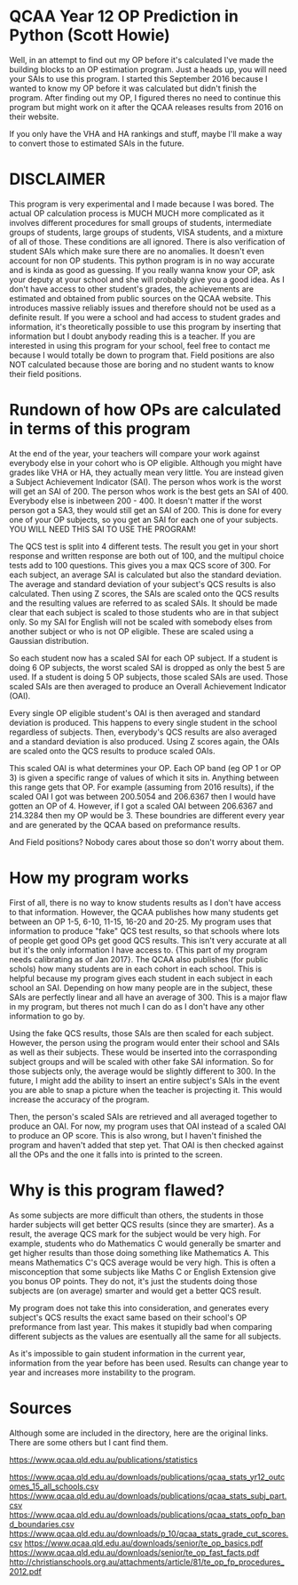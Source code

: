 # QCAA Year 12 OP Prediction in Python (Scott Howie)

Well, in an attempt to find out my OP before it's calculated I've made the building blocks to an OP estimation program. Just a heads up, you will need your SAIs to use this program. I started this September 2016 because I wanted to know my OP before it was calculated but didn't finish the program. After finding out my OP, I figured theres no need to continue this program but might work on it after the QCAA releases results from 2016 on their website.

If you only have the VHA and HA rankings and stuff, maybe I'll make a way to convert those to estimated SAIs in the future.

# DISCLAIMER

This program is very experimental and I made because I was bored. The actual OP calculation process is MUCH MUCH more complicated as it involves different procedures for small groups of students, intermediate groups of students, large groups of students, VISA students, and a mixture of all of those. These conditions are all ignored. There is also verification of student SAIs which make sure there are no anomalies. It doesn't even account for non OP students. This python program is in no way accurate and is kinda as good as guessing. If you really wanna know your OP, ask your deputy at your school and she will probably give you a good idea. As I don't have access to other student's grades, the achievements are estimated and obtained from public sources on the QCAA website. This introduces massive reliably issues and therefore should not be used as a definite result. If you were a school and had access to student grades and information, it's theoretically possible to use this program by inserting that information but I doubt anybody reading this is a teacher. If you are interested in using this program for your school, feel free to contact me because I would totally be down to program that. Field positions are also NOT calculated because those are boring and no student wants to know their field positions.

# Rundown of how OPs are calculated in terms of this program

At the end of the year, your teachers will compare your work against everybody else in your cohort who is OP eligible. Although you might have grades like VHA or HA, they actually mean very little. You are instead given a Subject Achievement Indicator (SAI). The person whos work is the worst will get an SAI of 200. The person whos work is the best gets an SAI of 400. Everybody else is inbetween 200 - 400. It doesn't matter if the worst person got a SA3, they would still get an SAI of 200. This is done for every one of your OP subjects, so you get an SAI for each one of your subjects. YOU WILL NEED THIS SAI TO USE THE PROGRAM!

The QCS test is split into 4 different tests. The result you get in your short response and written response are both out of 100, and the  multipul choice tests add to 100 questions. This gives you a max QCS score of 300. For each subject, an average SAI is calculated but also the standard deviation. The average and standard deviation of your subject's QCS results is also calculated. Then using Z scores, the SAIs are scaled onto the QCS results and the resulting values are referred to as scaled SAIs. It should be made clear that each subject is scaled to those students who are in that subject only. So my SAI for English will not be scaled with somebody elses from another subject or who is not OP eligible. These are scaled using a Gaussian distribution.

So each student now has a scaled SAI for each OP subject. If a student is doing 6 OP subjects, the worst scaled SAI is dropped as only the best 5 are used. If a student is doing 5 OP subjects, those scaled SAIs are used. Those scaled SAIs are then averaged to produce an Overall Achievement Indicator (OAI).

Every single OP eligible student's OAI is then averaged and standard deviation is produced. This happens to every single student in the school regardless of subjects. Then, everybody's QCS results are also averaged and a standard deviation is also produced. Using Z scores again, the OAIs are scaled onto the QCS results to produce scaled OAIs.

This scaled OAI is what determines your OP. Each OP band (eg OP 1 or OP 3) is given a specific range of values of which it sits in. Anything between this range gets that OP. For example (assuming from 2016 results), if the scaled OAI I got was between 200.5054 and 206.6367 then I would have gotten an OP of 4. However, if I got a scaled OAI between 206.6367 and 214.3284 then my OP would be 3. These boundries are different every year and are generated by the QCAA based on preformance results.

And Field positions? Nobody cares about those so don't worry about them.

# How my program works

First of all, there is no way to know students results as I don't have access to that information. However, the QCAA publishes how many students get between an OP 1-5, 6-10, 11-15, 16-20 and 20-25. My program uses that information to produce "fake" QCS test results, so that schools where lots of people get good OPs get good QCS results. This isn't very accurate at all but it's the only information I have access to. {This part of my program needs calibrating as of Jan 2017}. The QCAA also publishes (for public schols) how many students are in each cohort in each school. This is helpful because my program gives each student in each subject in each school an SAI. Depending on how many people are in the subject, these SAIs are perfectly linear and all have an average of 300. This is a major flaw in my program, but theres not much I can do as I don't have any other information to go by.

Using the fake QCS results, those SAIs are then scaled for each subject. However, the person using the program would enter their school and SAIs as well as their subjects. These would be inserted into the corrasponding subject groups and will be scaled with other fake SAI information. So for those subjects only, the average would be slightly different to 300. In the future, I might add the ability to insert an entire subject's SAIs in the event you are able to snap a picture when the teacher is projecting it. This would increase the accuracy of the program.

Then, the person's scaled SAIs are retrieved and all averaged together to produce an OAI. For now, my program uses that OAI instead of a scaled OAI to produce an OP score. This is also wrong, but I haven't finished the program and haven't added that step yet. That OAI is then checked against all the OPs and the one it falls into is printed to the screen.

# Why is this program flawed?

As some subjects are more difficult than others, the students in those harder subjects will get better QCS results (since they are smarter). As a result, the average QCS mark for the subject would be very high. For example, students who do Mathematics C would generally be smarter and get higher results than those doing something like Mathematics A. This means Mathematics C's QCS average would be very high. This is often a misconception that some subjects like Maths C or English Extension give you bonus OP points. They do not, it's just the students doing those subjects are (on average) smarter and would get a better QCS result.

My program does not take this into consideration, and generates every subject's QCS results the exact same based on their school's OP preformance from last year. This makes it stupidly bad when comparing different subjects as the values are esentually all the same for all subjects.

As it's impossible to gain student information in the current year, information from the year before has been used. Results can change year to year and increases more instability to the program.

# Sources

Although some are included in the directory, here are the original links. There are some others but I cant find them.

https://www.qcaa.qld.edu.au/publications/statistics

https://www.qcaa.qld.edu.au/downloads/publications/qcaa_stats_yr12_outcomes_15_all_schools.csv
https://www.qcaa.qld.edu.au/downloads/publications/qcaa_stats_subj_part.csv
https://www.qcaa.qld.edu.au/downloads/publications/qcaa_stats_opfp_band_boundaries.csv
https://www.qcaa.qld.edu.au/downloads/p_10/qcaa_stats_grade_cut_scores.csv
https://www.qcaa.qld.edu.au/downloads/senior/te_op_basics.pdf
https://www.qcaa.qld.edu.au/downloads/senior/te_op_fast_facts.pdf
http://christianschools.org.au/attachments/article/81/te_op_fp_procedures_2012.pdf
